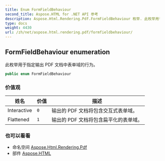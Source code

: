 ```yaml
---
title: Enum FormFieldBehaviour
second_title: Aspose.HTML for .NET API 参考
description: Aspose.Html.Rendering.Pdf.FormFieldBehaviour 枚举. 此枚举用于指定输出 PDF 文档中表单域的行为
type: docs
weight: 4430
url: /zh/net/aspose.html.rendering.pdf/formfieldbehaviour/
---
```

## FormFieldBehaviour enumeration

此枚举用于指定输出 PDF 文档中表单域的行为。

```csharp
public enum FormFieldBehaviour
```

### 价值观

| 姓名 | 价值 | 描述 |
| --- | --- | --- |
| Interactive | `0` | 输出的 PDF 文档将包含交互式表单域。 |
| Flattened | `1` | 输出的 PDF 文档将包含扁平化的表单域。 |

### 也可以看看

* 命名空间 [Aspose.Html.Rendering.Pdf](../../aspose.html.rendering.pdf/)
* 部件 [Aspose.HTML](../../)


